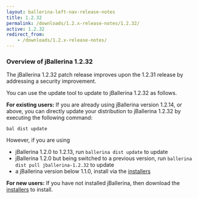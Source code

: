 ```yaml
---
layout: ballerina-left-nav-release-notes
title: 1.2.32
permalink: /downloads/1.2.x-release-notes/1.2.32/
active: 1.2.32
redirect_from:
    - /downloads/1.2.x-release-notes/
---
```


### Overview of jBallerina 1.2.32

The jBallerina 1.2.32 patch release improves upon the 1.2.31 release by addressing a security improvement.

You can use the update tool to update to jBallerina 1.2.32 as follows.

**For existing users:**
If you are already using jBallerina version 1.2.14, or above, you can directly update your distribution to jBallerina 1.2.32 by executing the following command:

```
bal dist update
```

However, if you are using

- jBallerina 1.2.0 to 1.2.13, run `ballerina dist update` to update
- jBallerina 1.2.0 but being switched to a previous version, run `ballerina dist pull jballerina-1.2.32` to update
- a jBallerina version below 1.1.0, install via the [installers](https://ballerina.io/downloads/)

**For new users:**
If you have not installed jBallerina, then download the [installers](https://ballerina.io/downloads/) to install.

<style>.cGitButtonContainer, .cBallerinaTocContainer {display:none;}</style>

